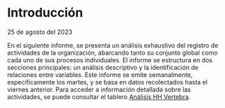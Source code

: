 # Introducción
25 de agosto del 2023

En el siguiente informe, se presenta un análisis exhaustivo del registro de actividades de la organización, abarcando tanto su conjunto global como cada uno de sus procesos individuales. El informe se estructura en dos secciones principales: un análisis descriptivo y la identificación de relaciones entre variables. Este informe se emite semanalmente, específicamente los martes, y se basa en datos recolectados hasta el viernes anterior. Para acceder a información detallada sobre las actividades, se puede consultar el tablero [Análisis HH Vertebra](https://lookerstudio.google.com/u/0/reporting/bdd4dc78-b66d-4266-b1b1-d58faac5f6bf/page/Vi93C).

```{tableofcontents}
```
